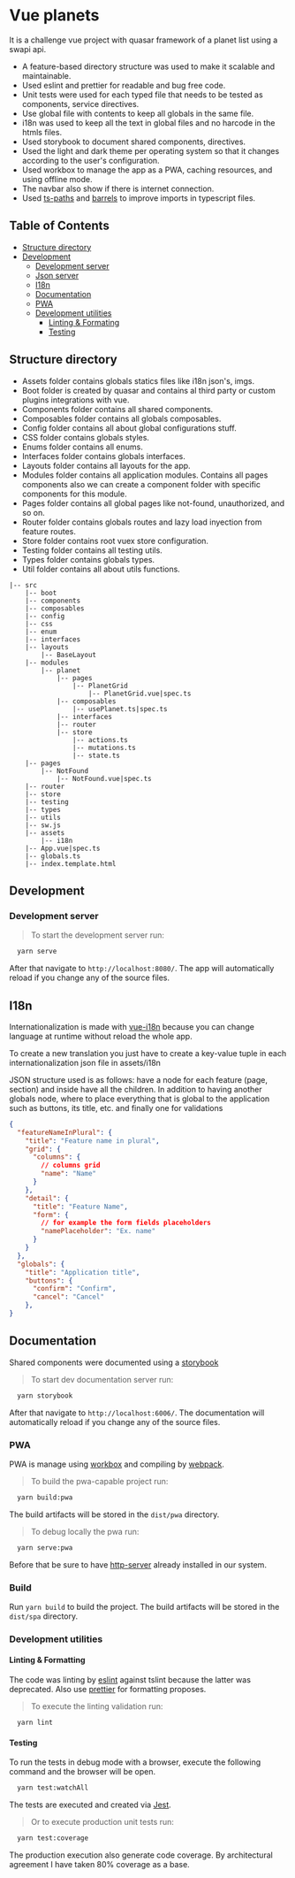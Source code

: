 # Vue planets

It is a challenge vue project with quasar framework of a planet list using a swapi api.

- A feature-based directory structure was used to make it scalable and maintainable.
- Used eslint and prettier for readable and bug free code.
- Unit tests were used for each typed file that needs to be tested as components, service directives.
- Use global file with contents to keep all globals in the same file.
- i18n was used to keep all the text in global files and no harcode in the htmls files.
- Used storybook to document shared components, directives.
- Used the light and dark theme per operating system so that it changes according to the user's configuration.
- Used workbox to manage the app as a PWA, caching resources, and using offline mode.
- The navbar also show if there is internet connection.
- Used [ts-paths](https://www.typescriptlang.org/tsconfig#paths) and [barrels](https://basarat.gitbook.io/typescript/main-1/barrel) to improve imports in typescript files.

## Table of Contents

- [Structure directory](#structure-directory)
- [Development](#development)
  - [Development server](#development-server)
  - [Json server](#json-server)
  - [I18n](#i18n)
  - [Documentation](#documentation)
  - [PWA](#pwa)
  - [Development utilities](#development-utilities)
    - [Linting & Formating](#linting--formatting)
    - [Testing](#testing)

## Structure directory

- Assets folder contains globals statics files like i18n json's, imgs.
- Boot folder is created by quasar and contains al third party or custom plugins integrations with vue.
- Components folder contains all shared components.
- Composables folder contains all globals composables.
- Config folder contains all about global configurations stuff.
- CSS folder contains globals styles.
- Enums folder contains all enums.
- Interfaces folder contains globals interfaces.
- Layouts folder contains all layouts for the app.
- Modules folder contains all application modules. Contains all pages components also we can create a component folder with specific components for this module.
- Pages folder contains all global pages like not-found, unauthorized, and so on.
- Router folder contains globals routes and lazy load inyection from feature routes.
- Store folder contains root vuex store configuration.
- Testing folder contains all testing utils.
- Types folder contains globals types.
- Util folder contains all about utils functions.

```
|-- src
    |-- boot
    |-- components
    |-- composables
    |-- config
    |-- css
    |-- enum
    |-- interfaces
    |-- layouts
        |-- BaseLayout
    |-- modules
        |-- planet
            |-- pages
                |-- PlanetGrid
                    |-- PlanetGrid.vue|spec.ts
            |-- composables
                |-- usePlanet.ts|spec.ts
            |-- interfaces
            |-- router
            |-- store
                |-- actions.ts
                |-- mutations.ts
                |-- state.ts
    |-- pages
        |-- NotFound
            |-- NotFound.vue|spec.ts
    |-- router
    |-- store
    |-- testing
    |-- types
    |-- utils
    |-- sw.js
    |-- assets
        |-- i18n
    |-- App.vue|spec.ts
    |-- globals.ts
    |-- index.template.html
```

## Development

### Development server

> To start the development server run:

```bash
  yarn serve
```

After that navigate to `http://localhost:8080/`. The app will automatically reload if you change any of the source files.

## I18n

Internationalization is made with [vue-i18n](https://vue-i18n.intlify.dev/) because you can change language at runtime without reload the whole app.

To create a new translation you just have to create a key-value tuple in each internationalization json file in assets/i18n

JSON structure used is as follows: have a node for each feature (page, section) and inside have all the children. In addition to having another globals node, where to place everything that is global to the application such as buttons, its title, etc. and finally one for validations

```json
{
  "featureNameInPlural": {
    "title": "Feature name in plural",
    "grid": {
      "columns": {
        // columns grid
        "name": "Name"
      }
    },
    "detail": {
      "title": "Feature Name",
      "form": {
        // for example the form fields placeholders
        "namePlaceholder": "Ex. name"
      }
    }
  },
  "globals": {
    "title": "Application title",
    "buttons": {
      "confirm": "Confirm",
      "cancel": "Cancel"
    },
}
```

## Documentation

Shared components were documented using a [storybook](https://storybook.js.org/docs/angular/get-started/introduction)

> To start dev documentation server run:

```bash
  yarn storybook
```

After that navigate to `http://localhost:6006/`. The documentation will automatically reload if you change any of the source files.

### PWA

PWA is manage using [workbox](https://developer.chrome.com/docs/workbox/)
and compiling by [webpack](https://webpack.js.org/concepts/).

> To build the pwa-capable project run:

```bash
  yarn build:pwa
```

The build artifacts will be stored in the `dist/pwa` directory.

> To debug locally the pwa run:

```bash
  yarn serve:pwa
```

Before that be sure to have [http-server](https://www.npmjs.com/package/http-server) already installed in our system.

### Build

Run `yarn build` to build the project. The build artifacts will be stored in the `dist/spa` directory.

### Development utilities

#### Linting & Formatting

The code was linting by [eslint](https://eslint.vuejs.org/) against tslint because the latter was deprecated. Also use [prettier](https://prettier.io/) for formatting proposes.

> To execute the linting validation run:

```bash
  yarn lint
```

#### Testing

To run the tests in debug mode with a browser, execute the following command and the browser will be open.

```bash
  yarn test:watchAll
```

The tests are executed and created via [Jest](https://jestjs.io/).

> Or to execute production unit tests run:

```bash
  yarn test:coverage
```

The production execution also generate code coverage. By architectural agreement I have taken 80% coverage as a base.
